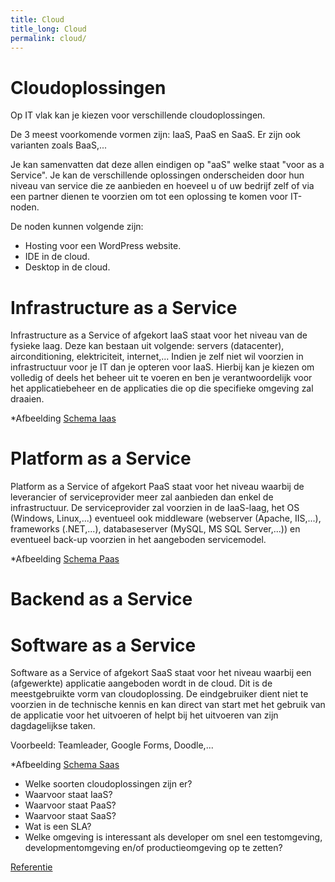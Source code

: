 ```yaml
---
title: Cloud
title_long: Cloud
permalink: cloud/
---
```


# Cloudoplossingen

Op IT vlak kan je kiezen voor verschillende cloudoplossingen.

De 3 meest voorkomende vormen zijn: IaaS, PaaS en SaaS.
Er zijn ook varianten zoals BaaS,...

Je kan samenvatten dat deze allen eindigen op "aaS" welke staat "voor as a Service".
Je kan de verschillende oplossingen onderscheiden door hun niveau van service die ze aanbieden en hoeveel u of uw bedrijf zelf of via een partner dienen te voorzien om tot een oplossing te komen voor IT-noden.

De noden kunnen volgende zijn:
- Hosting voor een WordPress website.
- IDE in de cloud.
- Desktop in de cloud.

# Infrastructure as a Service

Infrastructure as a Service of afgekort IaaS staat voor het niveau van de fysieke laag.
Deze kan bestaan uit volgende: servers (datacenter), airconditioning, elektriciteit, internet,...
Indien je zelf niet wil voorzien in infrastructuur voor je IT dan je opteren voor IaaS.
Hierbij kan je kiezen om volledig of deels het beheer uit te voeren en ben je verantwoordelijk voor het applicatiebeheer en de applicaties die op die specifieke omgeving zal draaien.

*Afbeelding
[Schema Iaas](https://media.licdn.com/mpr/mpr/AAEAAQAAAAAAAA0vAAAAJDM2ODBiNzMzLWVhYmQtNGU0Yy1iMjg5LTU5MDM2MjliZTY3Zg.jpg)

# Platform as a Service

Platform as a Service of afgekort PaaS staat voor het niveau waarbij de leverancier of serviceprovider meer zal aanbieden dan enkel de infrastructuur. De serviceprovider zal voorzien in de IaaS-laag, het OS (Windows, Linux,...) eventueel ook middleware (webserver (Apache, IIS,...), frameworks (.NET,...), databaseserver (MySQL, MS SQL Server,...)) en eventueel back-up voorzien in het aangeboden servicemodel.

*Afbeelding
[Schema Paas](https://media.licdn.com/mpr/mpr/AAEAAQAAAAAAAA2CAAAAJGExYzYzOTk2LTUzMjQtNGFiMS1iZWE2LTVmMzAzMGNmMDZjOQ.jpg)

# Backend as a Service


# Software as a Service

Software as a Service of afgekort SaaS staat voor het niveau waarbij een (afgewerkte) applicatie aangeboden wordt in de cloud. Dit is de meestgebruikte vorm van cloudoplossing.
De eindgebruiker dient niet te voorzien in de technische kennis en kan direct van start met het gebruik van de applicatie voor het uitvoeren of helpt bij het uitvoeren van zijn dagdagelijkse taken.

Voorbeeld: Teamleader, Google Forms, Doodle,...

*Afbeelding
[Schema Saas](https://media.licdn.com/mpr/mpr/AAEAAQAAAAAAAA2yAAAAJGZmOWM0NmNmLWIyNzctNDMyYy1hZDVmLWZkNTRiZDdmNGYxNg.jpg)


- Welke soorten cloudoplossingen zijn er?
- Waarvoor staat IaaS?
- Waarvoor staat PaaS?
- Waarvoor staat SaaS?
- Wat is een SLA?
- Welke omgeving is interessant als developer om snel een testomgeving, developmentomgeving en/of productieomgeving op te zetten?


[Referentie](https://www.combell.com/nl/blog/iaas-paas-saas-bent-baas/)